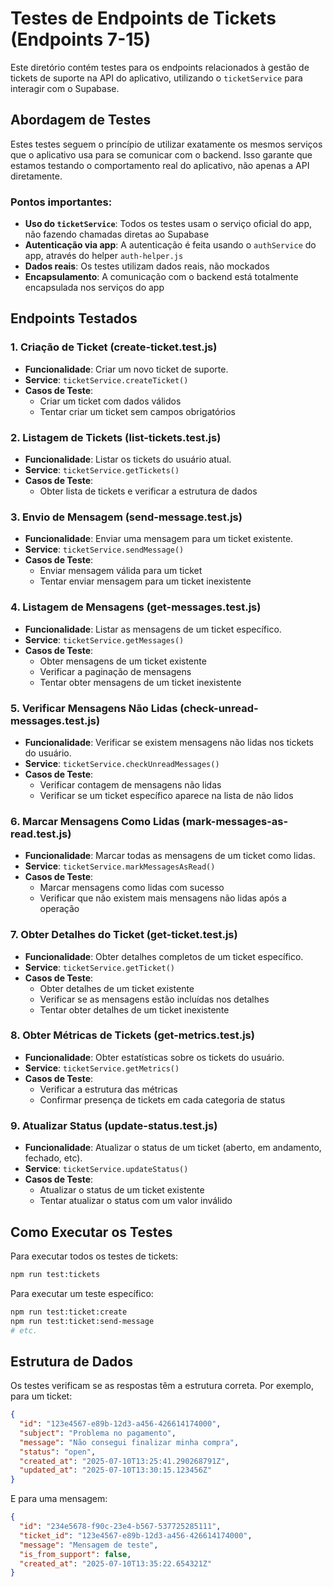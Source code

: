 # Testes de Endpoints de Tickets (Endpoints 7-15)

Este diretório contém testes para os endpoints relacionados à gestão de tickets de suporte na API do aplicativo, utilizando o `ticketService` para interagir com o Supabase.

## Abordagem de Testes

Estes testes seguem o princípio de utilizar exatamente os mesmos serviços que o aplicativo usa para se comunicar com o backend. Isso garante que estamos testando o comportamento real do aplicativo, não apenas a API diretamente.

### Pontos importantes:

- **Uso do `ticketService`**: Todos os testes usam o serviço oficial do app, não fazendo chamadas diretas ao Supabase
- **Autenticação via app**: A autenticação é feita usando o `authService` do app, através do helper `auth-helper.js`
- **Dados reais**: Os testes utilizam dados reais, não mockados
- **Encapsulamento**: A comunicação com o backend está totalmente encapsulada nos serviços do app

## Endpoints Testados

### 1. Criação de Ticket (create-ticket.test.js)
- **Funcionalidade**: Criar um novo ticket de suporte.
- **Service**: `ticketService.createTicket()`
- **Casos de Teste**:
  - Criar um ticket com dados válidos
  - Tentar criar um ticket sem campos obrigatórios

### 2. Listagem de Tickets (list-tickets.test.js)
- **Funcionalidade**: Listar os tickets do usuário atual.
- **Service**: `ticketService.getTickets()`
- **Casos de Teste**:
  - Obter lista de tickets e verificar a estrutura de dados

### 3. Envio de Mensagem (send-message.test.js)
- **Funcionalidade**: Enviar uma mensagem para um ticket existente.
- **Service**: `ticketService.sendMessage()`
- **Casos de Teste**:
  - Enviar mensagem válida para um ticket
  - Tentar enviar mensagem para um ticket inexistente

### 4. Listagem de Mensagens (get-messages.test.js)
- **Funcionalidade**: Listar as mensagens de um ticket específico.
- **Service**: `ticketService.getMessages()`
- **Casos de Teste**:
  - Obter mensagens de um ticket existente
  - Verificar a paginação de mensagens
  - Tentar obter mensagens de um ticket inexistente

### 5. Verificar Mensagens Não Lidas (check-unread-messages.test.js)
- **Funcionalidade**: Verificar se existem mensagens não lidas nos tickets do usuário.
- **Service**: `ticketService.checkUnreadMessages()`
- **Casos de Teste**:
  - Verificar contagem de mensagens não lidas
  - Verificar se um ticket específico aparece na lista de não lidos

### 6. Marcar Mensagens Como Lidas (mark-messages-as-read.test.js)
- **Funcionalidade**: Marcar todas as mensagens de um ticket como lidas.
- **Service**: `ticketService.markMessagesAsRead()`
- **Casos de Teste**:
  - Marcar mensagens como lidas com sucesso
  - Verificar que não existem mais mensagens não lidas após a operação

### 7. Obter Detalhes do Ticket (get-ticket.test.js)
- **Funcionalidade**: Obter detalhes completos de um ticket específico.
- **Service**: `ticketService.getTicket()`
- **Casos de Teste**:
  - Obter detalhes de um ticket existente
  - Verificar se as mensagens estão incluídas nos detalhes
  - Tentar obter detalhes de um ticket inexistente

### 8. Obter Métricas de Tickets (get-metrics.test.js)
- **Funcionalidade**: Obter estatísticas sobre os tickets do usuário.
- **Service**: `ticketService.getMetrics()`
- **Casos de Teste**:
  - Verificar a estrutura das métricas
  - Confirmar presença de tickets em cada categoria de status

### 9. Atualizar Status (update-status.test.js)
- **Funcionalidade**: Atualizar o status de um ticket (aberto, em andamento, fechado, etc).
- **Service**: `ticketService.updateStatus()`
- **Casos de Teste**:
  - Atualizar o status de um ticket existente
  - Tentar atualizar o status com um valor inválido

## Como Executar os Testes

Para executar todos os testes de tickets:

```bash
npm run test:tickets
```

Para executar um teste específico:

```bash
npm run test:ticket:create
npm run test:ticket:send-message
# etc.
```

## Estrutura de Dados

Os testes verificam se as respostas têm a estrutura correta. Por exemplo, para um ticket:

```json
{
  "id": "123e4567-e89b-12d3-a456-426614174000",
  "subject": "Problema no pagamento",
  "message": "Não consegui finalizar minha compra",
  "status": "open",
  "created_at": "2025-07-10T13:25:41.290268791Z",
  "updated_at": "2025-07-10T13:30:15.123456Z"
}
```

E para uma mensagem:

```json
{
  "id": "234e5678-f90c-23e4-b567-537725285111",
  "ticket_id": "123e4567-e89b-12d3-a456-426614174000",
  "message": "Mensagem de teste",
  "is_from_support": false,
  "created_at": "2025-07-10T13:35:22.654321Z"
}
``` 